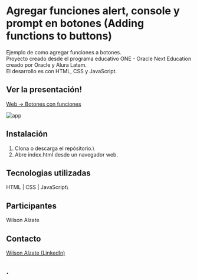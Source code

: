 # Agregar funciones alert, console y prompt en botones (Adding functions to buttons)
Ejemplo de como agregar funciones a botones.\
Proyecto creado desde el programa educativo ONE - Oracle Next Education creado por Oracle y Alura Latam.\
El desarrollo es con HTML, CSS y JavaScript.

## Ver la presentación!
[Web -> Botones con funciones](https://wilalz.github.io/js-curso-2-Oracle-ONE/)
  

<!-- imagen -->
![app](https://github.com/Wilalz/js-curso-2-Oracle-ONE/blob/63695ca7967027e2d52e43ecb47ab3e1f3de3895/Funciones%20en%20botones.jpg)

## Instalación
1. Clona o descarga el repósitorio.\
2. Abre index.html desde un navegador web.

## Tecnologias utilizadas
HTML | CSS | JavaScript\

## Participantes
Wilson Alzate

## Contacto
[Wilson Alzate (LinkedIn)](https://www.linkedin.com/in/wilson-alzate-pineda/)



## .
